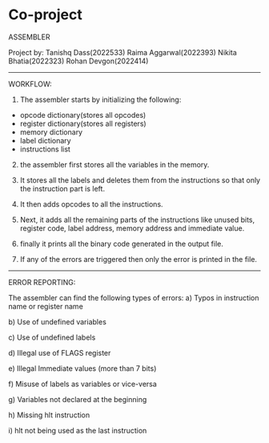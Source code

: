 # Co-project
ASSEMBLER


Project by: 
            Tanishq Dass(2022533)
            Raima Aggarwal(2022393)
            Nikita Bhatia(2022323)
            Rohan Devgon(2022414)
                         
--------------------------------------------------------------------------------------------------------------------------------------------------------------------------------------------------------------------------------------

WORKFLOW:

1) The assembler starts by initializing the following:
* opcode dictionary(stores all opcodes)
* register dictionary(stores all registers)
* memory dictionary
* label dictionary
* instructions list

2) the assembler first stores all the variables in the memory.

3) It stores all the labels and deletes them from the instructions so that only the instruction part is left.

3) It then adds opcodes to all the instructions.

4) Next, it adds all the remaining parts of the instructions like unused bits, register code, label address, memory address and immediate value.

5) finally it prints all the binary code generated in the output file.

6) If any of the errors are triggered then only the error is printed in the file.


--------------------------------------------------------------------------------------------------------------------------------------------------------------------------------------------------------------------------------------

ERROR REPORTING:

The assembler can find the following types of errors:
a) Typos in instruction name or register name

b) Use of undefined variables

c) Use of undefined labels

d) Illegal use of FLAGS register

e) Illegal Immediate values (more than 7 bits)

f) Misuse of labels as variables or vice-versa

g) Variables not declared at the beginning

h) Missing hlt instruction

i) hlt not being used as the last instruction

